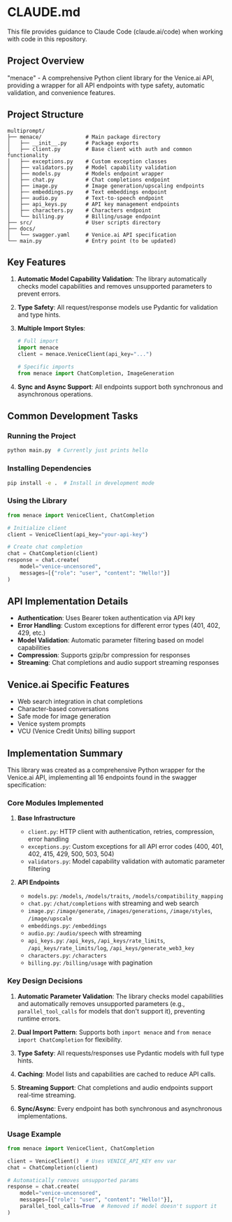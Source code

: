 # CLAUDE.md

This file provides guidance to Claude Code (claude.ai/code) when working with code in this repository.

## Project Overview

"menace" - A comprehensive Python client library for the Venice.ai API, providing a wrapper for all API endpoints with type safety, automatic validation, and convenience features.

## Project Structure

```
multiprompt/
├── menace/              # Main package directory
│   ├── __init__.py      # Package exports
│   ├── client.py        # Base client with auth and common functionality
│   ├── exceptions.py    # Custom exception classes
│   ├── validators.py    # Model capability validation
│   ├── models.py        # Models endpoint wrapper
│   ├── chat.py          # Chat completions endpoint
│   ├── image.py         # Image generation/upscaling endpoints
│   ├── embeddings.py    # Text embeddings endpoint
│   ├── audio.py         # Text-to-speech endpoint
│   ├── api_keys.py      # API key management endpoints
│   ├── characters.py    # Characters endpoint
│   └── billing.py       # Billing/usage endpoint
├── src/                 # User scripts directory
├── docs/
│   └── swagger.yaml     # Venice.ai API specification
└── main.py              # Entry point (to be updated)
```

## Key Features

1. **Automatic Model Capability Validation**: The library automatically checks model capabilities and removes unsupported parameters to prevent errors.

2. **Type Safety**: All request/response models use Pydantic for validation and type hints.

3. **Multiple Import Styles**:
   ```python
   # Full import
   import menace
   client = menace.VeniceClient(api_key="...")
   
   # Specific imports
   from menace import ChatCompletion, ImageGeneration
   ```

4. **Sync and Async Support**: All endpoints support both synchronous and asynchronous operations.

## Common Development Tasks

### Running the Project
```bash
python main.py  # Currently just prints hello
```

### Installing Dependencies
```bash
pip install -e .  # Install in development mode
```

### Using the Library
```python
from menace import VeniceClient, ChatCompletion

# Initialize client
client = VeniceClient(api_key="your-api-key")

# Create chat completion
chat = ChatCompletion(client)
response = chat.create(
    model="venice-uncensored",
    messages=[{"role": "user", "content": "Hello!"}]
)
```

## API Implementation Details

- **Authentication**: Uses Bearer token authentication via API key
- **Error Handling**: Custom exceptions for different error types (401, 402, 429, etc.)
- **Model Validation**: Automatic parameter filtering based on model capabilities
- **Compression**: Supports gzip/br compression for responses
- **Streaming**: Chat completions and audio support streaming responses

## Venice.ai Specific Features

- Web search integration in chat completions
- Character-based conversations
- Safe mode for image generation
- Venice system prompts
- VCU (Venice Credit Units) billing support

## Implementation Summary

This library was created as a comprehensive Python wrapper for the Venice.ai API, implementing all 16 endpoints found in the swagger specification:

### Core Modules Implemented

1. **Base Infrastructure**
   - `client.py`: HTTP client with authentication, retries, compression, error handling
   - `exceptions.py`: Custom exceptions for all API error codes (400, 401, 402, 415, 429, 500, 503, 504)
   - `validators.py`: Model capability validation with automatic parameter filtering

2. **API Endpoints**
   - `models.py`: `/models`, `/models/traits`, `/models/compatibility_mapping`
   - `chat.py`: `/chat/completions` with streaming and web search
   - `image.py`: `/image/generate`, `/images/generations`, `/image/styles`, `/image/upscale`
   - `embeddings.py`: `/embeddings`
   - `audio.py`: `/audio/speech` with streaming
   - `api_keys.py`: `/api_keys`, `/api_keys/rate_limits`, `/api_keys/rate_limits/log`, `/api_keys/generate_web3_key`
   - `characters.py`: `/characters`
   - `billing.py`: `/billing/usage` with pagination

### Key Design Decisions

1. **Automatic Parameter Validation**: The library checks model capabilities and automatically removes unsupported parameters (e.g., `parallel_tool_calls` for models that don't support it), preventing runtime errors.

2. **Dual Import Pattern**: Supports both `import menace` and `from menace import ChatCompletion` for flexibility.

3. **Type Safety**: All requests/responses use Pydantic models with full type hints.

4. **Caching**: Model lists and capabilities are cached to reduce API calls.

5. **Streaming Support**: Chat completions and audio endpoints support real-time streaming.

6. **Sync/Async**: Every endpoint has both synchronous and asynchronous implementations.

### Usage Example

```python
from menace import VeniceClient, ChatCompletion

client = VeniceClient()  # Uses VENICE_API_KEY env var
chat = ChatCompletion(client)

# Automatically removes unsupported params
response = chat.create(
    model="venice-uncensored",
    messages=[{"role": "user", "content": "Hello!"}],
    parallel_tool_calls=True  # Removed if model doesn't support it
)
```